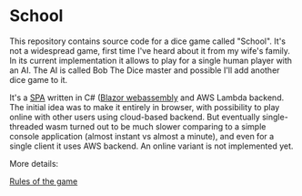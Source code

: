 # School

This repository contains source code for a dice game called "School". It's not a widespread game, first time I've heard about it from my wife's family.
In its current implementation it allows to play for a single human player with an AI. The AI is called Bob The Dice master and possible I'll add another dice game to it.

It's a [SPA](https://en.wikipedia.org/wiki/Single-page_application) written in C# ([Blazor webassembly](https://learn.microsoft.com/en-us/aspnet/core/blazor/?view=aspnetcore-7.0#blazor-webassembly) and AWS Lambda backend.
The initial idea was to make it entirely in browser, with possibility to play online with other users using cloud-based backend. But eventually single-threaded wasm turned out to be much slower comparing to a simple console application (almost instant vs almost a minute), and even for a single client it uses AWS backend. An online variant is not implemented yet.

More details:

[Rules of the game](school-rules.md)